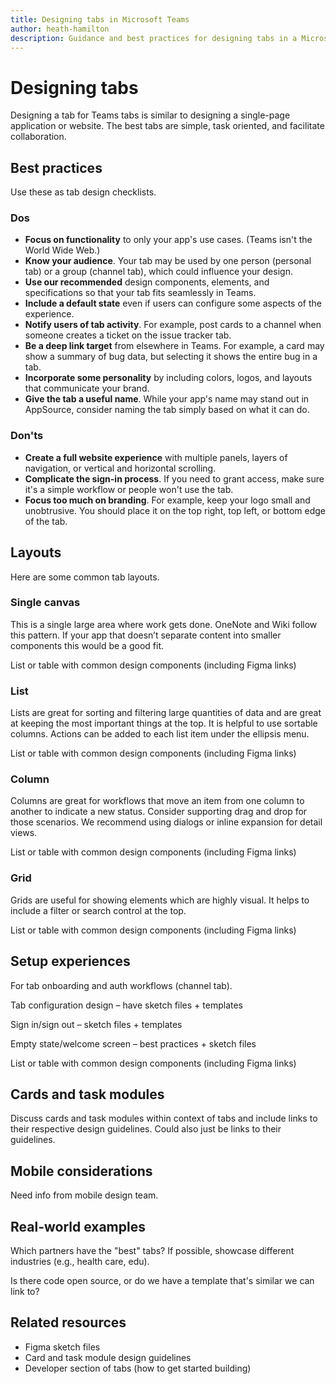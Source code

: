 ```yaml
---
title: Designing tabs in Microsoft Teams
author: heath-hamilton
description: Guidance and best practices for designing tabs in a Microsoft Teams app.
---
```

# Designing tabs

Designing a tab for Teams tabs is similar to designing a single-page application or website. The best tabs are simple, task oriented, and facilitate collaboration.

## Best practices

Use these as tab design checklists.

### Dos

* **Focus on functionality** to only your app's use cases. (Teams isn't the World Wide Web.)
* **Know your audience**. Your tab may be used by one person (personal tab) or a group (channel tab), which could influence your design.
* **Use our recommended** design components, elements, and specifications so that your tab fits seamlessly in Teams.
* **Include a default state** even if users can configure some aspects of the experience.
* **Notify users of tab activity**. For example, post cards to a channel when someone creates a ticket on the issue tracker tab.
* **Be a deep link target** from elsewhere in Teams. For example, a card may show a summary of bug data, but selecting it shows the entire bug in a tab.
* **Incorporate some personality** by including colors, logos, and layouts that communicate your brand.
* **Give the tab a useful name**. While your app's name may stand out in AppSource, consider naming the tab simply based on what it can do.

### Don'ts

* **Create a full website experience** with multiple panels, layers of navigation, or vertical and horizontal scrolling.
* **Complicate the sign-in process**. If you need to grant access, make sure it's a simple workflow or people won't use the tab.
* **Focus too much on branding**. For example, keep your logo small and unobtrusive. You should place it on the top right, top left, or bottom edge of the tab.

## Layouts

Here are some common tab layouts.

### Single canvas

This is a single large area where work gets done. OneNote and Wiki follow this pattern. If your app that doesn’t separate content into smaller components this would be a good fit.

List or table with common design components (including Figma links)

### List

Lists are great for sorting and filtering large quantities of data and are great at keeping the most important things at the top. It is helpful to use sortable columns. Actions can be added to each list item under the ellipsis menu.

List or table with common design components (including Figma links)

### Column

Columns are great for workflows that move an item from one column to another to indicate a new status. Consider supporting drag and drop for those scenarios. We recommend using dialogs or inline expansion for detail views.

List or table with common design components (including Figma links)

### Grid

Grids are useful for showing elements which are highly visual. It helps to include a filter or search control at the top.

List or table with common design components (including Figma links)

## Setup experiences

For tab onboarding and auth workflows (channel tab).

Tab configuration design – have sketch files + templates

Sign in/sign out – sketch files + templates

Empty state/welcome screen – best practices + sketch files

List or table with common design components (including Figma links)

## Cards and task modules

Discuss cards and task modules within context of tabs and include links to their respective design guidelines. Could also just be links to their guidelines.

## Mobile considerations

Need info from mobile design team.

## Real-world examples

Which partners have the "best" tabs? If possible, showcase different industries (e.g., health care, edu).

Is there code open source, or do we have a template that's similar we can link to?

## Related resources

* Figma sketch files
* Card and task module design guidelines
* Developer section of tabs (how to get started building)
